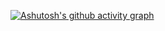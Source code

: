 [![Ashutosh's github activity graph](https://github-readme-activity-graph.vercel.app/graph?username=syi0808&bg_color=000000&color=ededed&line=d1d1d1&point=0adb23&area=true&hide_border=true)](https://github.com/ashutosh00710/github-readme-activity-graph)

